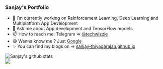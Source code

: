 
### Sanjay's Portfolio
- 🔭 I’m currently working on Reinforcement Learning, Deep Learning and Multiplatform App Development
- 💬 Ask me about App development and TensorFlow models
- 📫 How to reach me: Telegram => <a href = "https://t.me/techwizzie" target="_blank">@techwizzie</a>
- 😄 Wanna know me ? Just [Google](https://www.google.com/search?q=Sanjay+Thiyagarajan)
- ✨ You can find my blogs on => <a href = "https://sanjay-thiyagarajan.github.io/" target="_blank">sanjay-thiyagarajan.github.io</a>

![Sanjay's github stats](https://github-readme-stats.vercel.app/api?username=sanjay-thiyagarajan&show_icons=true&&title_color=red&icon_color=FF233B&text_color=FFFFFF&theme=dark) <br>
<img align="center" src="https://github-readme-stats.vercel.app/api/top-langs/?username=sanjay-thiyagarajan&hide=html&title_color=FFFFFF&text_color=FFFFFF&icon_color=FF233B&theme=dark" />


